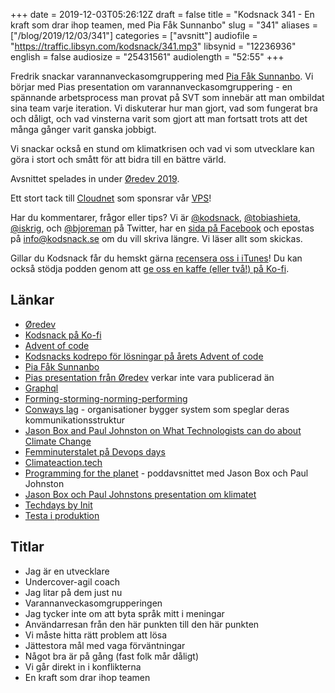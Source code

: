 +++
date = 2019-12-03T05:26:12Z
draft = false
title = "Kodsnack 341 - En kraft som drar ihop teamen, med Pia Fåk Sunnanbo"
slug = "341"
aliases = ["/blog/2019/12/03/341"]
categories = ["avsnitt"]
audiofile = "https://traffic.libsyn.com/kodsnack/341.mp3"
libsynid = "12236936"
english = false
audiosize = "25431561"
audiolength = "52:55"
+++

Fredrik snackar varannanveckasomgruppering med [Pia Fåk Sunnanbo](https://twitter.com/frusunnanbo). Vi börjar med Pias presentation om varannanveckasomgruppering - en spännande arbetsprocess man provat på SVT som innebär att man ombildat sina team varje iteration. Vi diskuterar hur man gjort, vad som fungerat bra och dåligt, och vad vinsterna varit som gjort att man fortsatt trots att det många gånger varit ganska jobbigt.

Vi snackar också en stund om klimatkrisen och vad vi som utvecklare kan göra i stort och smått för att bidra till en bättre värld.

Avsnittet spelades in under [Øredev 2019](https://oredev.org/).

Ett stort tack till [Cloudnet](http://www.cloudnet.se) som sponsrar vår [VPS](http://en.wikipedia.org/wiki/Virtual_private_server)!

Har du kommentarer, frågor eller tips? Vi är [@kodsnack](https://www.twitter.com/kodsnack), [@tobiashieta](https://www.twitter.com/tobiashieta), [@iskrig](https://www.twitter.com/iskrig), och [@bjoreman](https://www.twitter.com/bjoreman) på Twitter, har en [sida på Facebook](https://www.facebook.com/kodsnack) och epostas på [info@kodsnack.se](mailto:info@kodsnack.se) om du vill skriva längre. Vi läser allt som skickas.

Gillar du Kodsnack får du hemskt gärna [recensera oss i iTunes](http://itunes.apple.com/se/podcast/kodsnack/id561631498?l=en)! Du kan också stödja podden genom att <a href="https://ko-fi.com/kodsnack" rel="payment">ge oss en kaffe (eller två!) på Ko-fi</a>.

## Länkar ##
* [Øredev](https://oredev.org/)
* [Kodsnack på Ko-fi](https://ko-fi.com/kodsnack)
* [Advent of code](https://adventofcode.com/)
* [Kodsnacks kodrepo för lösningar på årets Advent of code](https://github.com/kodsnack/advent_of_code_2019)
* [Pia Fåk Sunnanbo](https://twitter.com/frusunnanbo)
* [Pias presentation från Øredev](https://oredev.org/sessions/every-other-week-reteaming-a-case-study) verkar inte vara publicerad än
* [Graphql](https://en.wikipedia.org/wiki/GraphQL)
* [Forming-storming-norming-performing](https://en.wikipedia.org/wiki/Tuckman%27s_stages_of_group_development)
* [Conways lag](https://en.wikipedia.org/wiki/Conway%27s_law) - organisationer bygger system som speglar deras kommunikationsstruktur
* [Jason Box and Paul Johnston on What Technologists can do about Climate Change](https://www.infoq.com/podcasts/technologists-initiative-on-climate/)
* [Femminuterstalet på Devops days](https://www.youtube.com/watch?v=yALo0FW3KIs)
* [Climateaction.tech](http://climateaction.tech/)
* [Programming for the planet](https://medium.com/bcgdv-engineering/programming-for-the-planet-df87f28e245b) - poddavsnittet med Jason Box och Paul Johnston
* [Jason Box och Paul Johnstons presentation om klimatet](https://www.infoq.com/presentations/vision-climate-change/)
* [Techdays by Init](https://www.meetup.com/Tech-Day-by-Init/)
* [Testa i produktion](https://www.youtube.com/watch?v=z-ATZTUgaAo)

## Titlar ##
* Jag är en utvecklare
* Undercover-agil coach
* Jag litar på dem just nu
* Varannanveckasomgrupperingen
* Jag tycker inte om att byta språk mitt i meningar
* Användarresan från den här punkten till den här punkten
* Vi måste hitta rätt problem att lösa
* Jättestora mål med vaga förväntningar
* Något bra är på gång (fast folk mår dåligt)
* Vi går direkt in i konflikterna
* En kraft som drar ihop teamen